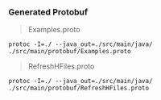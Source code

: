



### Generated Protobuf

> Examples.proto

```shell
protoc -I=./ --java_out=./src/main/java/ ./src/main/protobuf/Examples.proto
```

> RefreshHFiles.proto

```shell
protoc -I=./ --java_out=./src/main/java/ ./src/main/protobuf/RefreshHFiles.proto
```

